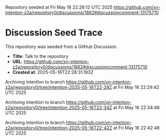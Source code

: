 Repository seeded at Fri May 16 22:28:12 UTC 2025
https://github.com/xn-intenton-z2a/repository0/discussions/1862#discussioncomment-13175710

# Discussion Seed Trace

This repository was seeded from a GitHub Discussion.

- **Title**: Talk to the repository
- **URL**: https://github.com/xn-intenton-z2a/repository0/discussions/1862#discussioncomment-13175710
- **Created at**: 2025-05-16T22:28:31.193Z

Archiving intentïon to branch https://github.com/xn-intenton-z2a/repository0/tree/intention-2025-05-16T22-29Z at Fri May 16 22:29:42 UTC 2025

Archiving intentïon to branch https://github.com/xn-intenton-z2a/repository0/tree/intention-2025-05-16T22-34Z at Fri May 16 22:34:48 UTC 2025

Archiving intentïon to branch https://github.com/xn-intenton-z2a/repository0/tree/intention-2025-05-16T22-42Z at Fri May 16 22:42:48 UTC 2025
